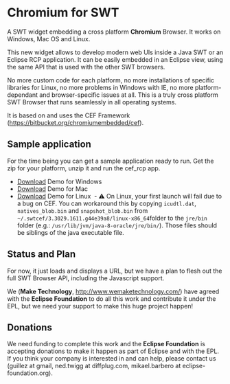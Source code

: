 # Chromium for SWT

A SWT widget embedding a cross platform **Chromium** Browser. It works on Windows, Mac OS and Linux.

This new widget allows to develop modern web UIs inside a Java SWT or an Eclipse RCP application. It can be easily embedded in an Eclipse view, using the same API that is used with the other SWT browsers. 

No more custom code for each platform, no more installations of specific libraries for Linux, no more problems in Windows with IE, no more platform-dependant and browser-specific issues at all. This is a truly cross platform SWT Browser that runs seamlessly in all operating systems.

It is based on and uses the CEF Framework (https://bitbucket.org/chromiumembedded/cef).

## Sample application 

For the time being you can get a sample application ready to run. Get the zip for your platform, unzip it and run the cef_rcp app.

- [Download](https://github.com/maketechnology/cefswt/releases/download/v0.1-alpha/cef_rcp-win32.x86_64.zip) Demo for Windows
- [Download](https://github.com/maketechnology/cefswt/releases/download/v0.1-alpha/cef_rcp-macosx.x86_64.zip) Demo for Mac
- [Download](https://github.com/maketechnology/cefswt/releases/download/v0.1-alpha/cef_rcp-linux.x86_64.zip) Demo for Linux
  - ⚠️ On Linux, your first launch will fail due to a bug on CEF. You can workaround this by copying `icudtl.dat`, `natives_blob.bin` and `snapshot_blob.bin` from `~/.swtcef/3.3029.1611.g44e39a8/linux-x86_64`folder to the `jre/bin` folder (e.g.: `/usr/lib/jvm/java-8-oracle/jre/bin/`). Those files should be siblings of the java executable file.

## Status and Plan

For now, it just loads and displays a URL, but we have a plan to flesh out the full SWT Browser API, including the Javascript support.

We (**Make Technology**, http://www.wemaketechnology.com/) have agreed with the **Eclipse Foundation** to do all this work and contribute it under the EPL, but we need your support to make this huge project happen!

## Donations

We need funding to complete this work and the **Eclipse Foundation** is accepting donations to make it happen as part of Eclipse and with the EPL. If you think your company is interested in and can help, please contact us (guillez at gmail, ned.twigg at diffplug.com, mikael.barbero at eclipse-foundation.org).
